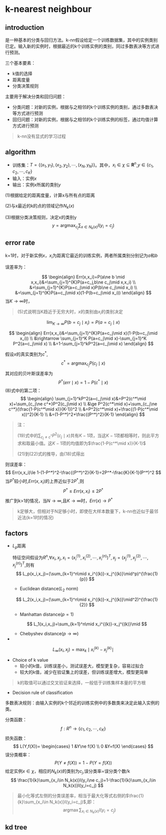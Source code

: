 # k-nearest neighbour

## introduction

是一种基本的分类与回归方法。k-nn假设给定一个训练数据集，其中的实例类别已定。输入新的实例时，根据最近的k个训练实例的类别，同过多数表决等方式进行预测。

三个基本要素：

- k值的选择
- 距离度量
- 分类决策规则

主要用于解决分类和回归问题：

- 分类问题：对新的实例，根据与之相邻的k个训练实例的类别，通过多数表决等方式进行预测
- 回归问题：对新的实例，根据与之相邻的k个训练实例的标签，通过均值计算方式进行预测

> k-nn没有显式的学习过程

## algorithm

- 训练集：$T=\{ (x_1,y_1),(x_2,y_2),\cdots ,(x_N,y_N) \}$。其中，$x_i \in \chi \subseteq \mathbf{R}^n$,$y \in \{ c_1,c_2,\cdots,c_K\}$
- 输入：实例$x$
- 输出：实例$x$所属的类别$y$

(1)根据给定的距离度量，计算x与所有点的距离

(2)与x最近的k的点的领域记作$N_k(x)$

(3)根据分类决策规则，决定x的类别y
$$
y=\mathop{\arg\max}_{c_j}\sum_{x \in N_k(x)} I(y_i=c_j)
$$

## error rate

k=1时，对于新实例$x$，$x_i$为距离它最近的训练实例，两者所属类别分别记为$a$和$b$

误差率为：


$$
\begin{align}
Err(x,x_i)=P(a\ne b \mid x,x_i)&=\sum_{j=1}^{K}P(a=c_j,b\ne c_j\mid x,x_i) \\
&=\sum_{j=1}^{K}P(a=c_j\mid x)P(b\ne c_j\mid x_i) \\
&=\sum_{j=1}^{K}P(a=c_j\mid x)(1-P(b=c_j\mid x_i))
\end{align}
$$
当$K \rightarrow \infty$时，

>  $(5)$式说明当K趋近于无穷大时，$x$的类别由$x_i$的类别决定

$$
\lim_{K \to \infty}P(b=c_j\mid x_i)=P(a=c_j\mid x)
$$

$$
\begin{align}
Err(x,x_i)&=\sum_{j=1}^{K}P(a=c_j\mid x)(1-P(b=c_j\mid x_i)) \\
&\rightarrow \sum_{j=1}^K P(a=c_j\mid x)-\sum_{j=1}^K P^2(a=c_j\mid x) \\
&=1-\sum_{j=1}^kP^2(a=c_j\mid x)
\end{align}
$$

假设$x$的真实类别为$c^*$,
$$
c^*=\mathop{\arg\max}_{c_j}P(c_j\mid x)
$$
其对应的贝叶斯误差率为
$$
P^*(err\mid x)=1-P(c^*\mid x)
$$
$(8)$式中的第二项：
$$
\begin{align}
\sum_{j=1}^kP^2(a=c_j\mid x)&=P^2(c^*\mid x)+\sum_{c_j\ne c^*}P^2(c_j\mid x) \\
&\ge P^2(c^*\mid x)+\sum_{c_j\ne c^*}(\frac{1-P(c^*\mid x)}{K-1})^2 \\
&=P^2(c^*\mid x)+\frac{(1-P(c^*\mid x))^2}{K-1} \\
&=(1-P^*)^2+\frac{(P^*)^2}{K-1}
\end{align}
$$

>  注：
>
> $(19)$式中的$\sum_{c_j\ne c^*}P^2(c_j\mid x)$共有$K-1$项，当这$K-1$项都相等时，则此平方求和取最小值。这$K-1$项的均值即为$\frac{1-P(c^*\mid x)}{K-1}$
>
> $(21)$到$(22)$式的推导，由$(18)$式得出

则误差率：
$$
Err(x,x_i)\le 1-(1-P^*)^2-\frac{(P^*)^2}{K-1}=2P^*-\frac{K}{K-1}(P^*)^2
$$
当$P^*$较小时,$Err(x,x_i)$的上界近似于$2P^*$,则
$$
P^* \le Err(x,x_i)\le 2P^*
$$
推广到k>1的情况，当$N\rightarrow \infty$,且$K\rightarrow\infty$时，$Err(x)\rightarrow P^*$

>  k足够大，但相对于N足够小时，即使在大样本数量下，k-nn也近似于最邻近法(k=1时的情况)

## factors

- $L_p$距离

    特征空间假设为$R^n$,$\forall x_i,x_j,x_i=(x_i^{(1)},x_i^{(2)},\cdots,x_i^{(n)})^T,x_j=(x_j^{(1)},x_j^{(2)},\cdots,x_j^{(n)})^T$,则有
    $$
    L_p(x_i,x_j)=(\sum_{k=1}^n\mid x_i^{(k)}-x_j^{(k)}\mid^p)^{\frac{1}{p}}
    $$

    - Euclidean distance($L_2$ norm)

    $$
    L_2(x_i,x_j)=(\sum_{k=1}^n\mid x_i^{(k)}-x_j^{(k)}\mid^2)^{\frac{1}{2}}
    $$

    - Manhattan distance($p=1$)

    $$
    L_1(x_i,x_j)=\sum_{k=1}^n\mid x_i^{(k)}-x_j^{(k)}\mid
    $$

    

    - Chebyshev distance($p \rightarrow \infty$)

- 

$$
L_{\infty}(x_i,x_j)=\max_k\mid x_i^{(k)}-x_j^{(k)}\mid
$$

- Choice of k value
    - 较小的k值，训练误差小，测试误差大，模型更复杂，容易过拟合
    - 较大的k值，减少在验证集上的误差，但训练误差增大，模型更简单

> k的取值可以通过交叉验证来选择，一般低于训练集样本量的平方根

- Decision rule of classification

 多数表决规则：由输入实例的k个邻近的训练实例中的多数类来决定此输入实例的类。

分类函数：
$$
f:R^n \rightarrow \{c_1,c_2,\cdots,c_K \}
$$
损失函数：
$$
L(Y,f(X))=
\begin{cases}
1 &Y\ne f(X) \\
0 &Y=f(X)
\end{cases}
$$
误分类概率：
$$
P(Y\ne f(X))=1-P(Y=f(X))
$$
给定实例$x\in \chi$，相应的$N_k(x)$的类别为$c_j$,误分类率=误分类个数/k
$$
\frac{1}{k}\sum_{x_i\in N_k(x)}I(y_i\ne c_j)=1-\frac{1}{k}\sum_{x_i\in N_k(x)}I(y_i=c_j)
$$

> 最小化等式左侧的分类误差率，相当于最大化等式右侧的$\frac{1}{k}\sum_{x_i\in N_k(x)}I(y_i=c_j)$,即：
> $$
> \mathop{\arg\max}\sum_{x_i\in N_k(x)}I(y_i=c_j)
> $$

## kd tree
